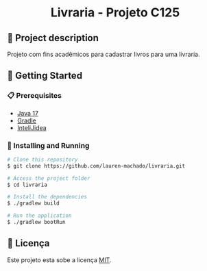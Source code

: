 <h1 align="center"> Livraria - Projeto C125 </h1>

## 📃 Project description

<p>
    Projeto com fins acadêmicos para cadastrar livros para uma livraria.
</p>

## 🚀 Getting Started
### 📋 Prerequisites

- [Java 17](https://www.oracle.com/java/technologies/downloads/#java17)
- [Gradle](https://gradle.org/install/)
- [InteliJidea](https://www.jetbrains.com/pt-br/idea/download/#section=windows)

### 🔧 Installing and Running
```bash
# Clone this repository
$ git clone https://github.com/lauren-machado/livraria.git

# Access the project folder
$ cd livraria

# Install the dependencies
$ ./gradlew build

# Run the application
$ ./gradlew bootRun
```

## 📝 Licença

Este projeto esta sobe a licença [MIT](./LICENSE).
